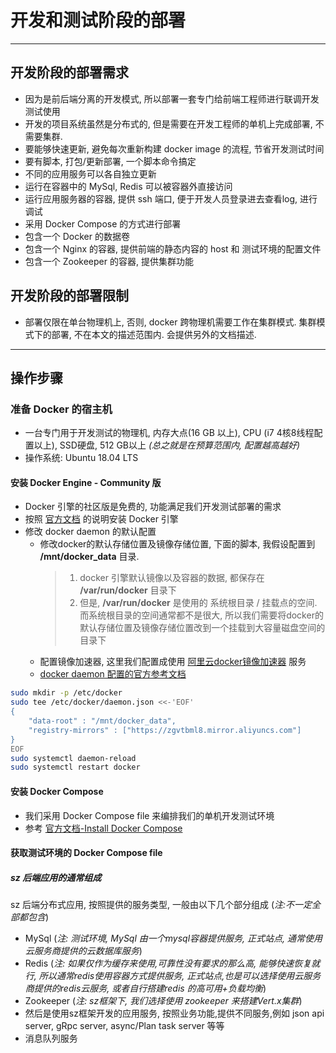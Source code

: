 # 开发和测试阶段的部署
---

## 开发阶段的部署需求
* 因为是前后端分离的开发模式, 所以部署一套专门给前端工程师进行联调开发测试使用
* 开发的项目系统虽然是分布式的, 但是需要在开发工程师的单机上完成部署, 不需要集群.
* 要能够快速更新, 避免每次重新构建 docker image 的流程, 节省开发测试时间
* 要有脚本, 打包/更新部署, 一个脚本命令搞定
* 不同的应用服务可以各自独立更新
* 运行在容器中的 MySql, Redis 可以被容器外直接访问
* 运行应用服务器的容器, 提供 ssh 端口, 便于开发人员登录进去查看log, 进行调试
* 采用 Docker Compose 的方式进行部署
* 包含一个 Docker 的数据卷
* 包含一个 Nginx 的容器, 提供前端的静态内容的 host 和 测试环境的配置文件
* 包含一个 Zookeeper 的容器, 提供集群功能

## 开发阶段的部署限制
* 部署仅限在单台物理机上, 否则, docker 跨物理机需要工作在集群模式. 集群模式下的部署, 不在本文的描述范围内. 会提供另外的文档描述.

---

## 操作步骤

### 准备 Docker 的宿主机
* 一台专门用于开发测试的物理机, 内存大点(16 GB 以上), CPU (i7 4核8线程配置以上), SSD硬盘, 512 GB以上 _(总之就是在预算范围内, 配置越高越好)_
* 操作系统: Ubuntu 18.04 LTS

#### 安装 Docker Engine - Community 版
* Docker 引擎的社区版是免费的, 功能满足我们开发测试部署的需求
* 按照 [官方文档](https://docs.docker.com/install/linux/docker-ce/ubuntu/) 的说明安装 Docker 引擎
* 修改 docker daemon 的默认配置
    * 修改docker的默认存储位置及镜像存储位置, 下面的脚本, 我假设配置到 **/mnt/docker_data** 目录. 
        > 1. docker 引擎默认镜像以及容器的数据, 都保存在 **/var/run/docker** 目录下
        > 1. 但是, **/var/run/docker** 是使用的 系统根目录 / 挂载点的空间. 而系统根目录的空间通常都不是很大, 所以我们需要将docker的默认存储位置及镜像存储位置改到一个挂载到大容量磁盘空间的目录下
    * 配置镜像加速器, 这里我们配置成使用 [阿里云docker镜像加速器](https://cr.console.aliyun.com/cn-hangzhou/instances/mirrors) 服务
    * [docker daemon 配置的官方参考文档](https://docs.docker.com/engine/reference/commandline/dockerd/#daemon-configuration-file)

```bash
sudo mkdir -p /etc/docker
sudo tee /etc/docker/daemon.json <<-'EOF'
{
    "data-root" : "/mnt/docker_data",
    "registry-mirrors" : ["https://zgvtbml8.mirror.aliyuncs.com"]
}
EOF
sudo systemctl daemon-reload
sudo systemctl restart docker
```

#### 安装 Docker Compose
* 我们采用 Docker Compose file 来编排我们的单机开发测试环境
* 参考 [官方文档-Install Docker Compose](https://docs.docker.com/compose/install/)

#### 获取测试环境的 Docker Compose file

##### sz 后端应用的通常组成
sz 后端分布式应用, 按照提供的服务类型, 一般由以下几个部分组成 (_注:不一定全部都包含_)
* MySql (*注: 测试环境, MySql 由一个mysql容器提供服务, 正式站点, 通常使用云服务商提供的云数据库服务*)
* Redis (*注: 如果仅作为缓存来使用,可靠性没有要求的那么高, 能够快速恢复就行, 所以通常redis使用容器方式提供服务, 正式站点,也是可以选择使用云服务商提供的redis云服务, 或者自行搭建redis 的高可用+负载均衡*)
* Zookeeper (*注: sz框架下, 我们选择使用 zookeeper 来搭建Vert.x集群*)
* 然后是使用sz框架开发的应用服务, 按照业务功能,提供不同服务,例如 json api server, gRpc server, async/Plan task server 等等
* 消息队列服务

